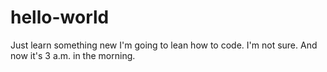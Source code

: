 # hello-world
Just learn something new
I'm going to lean how to code. I'm not sure.
And now it's 3 a.m. in the morning.
